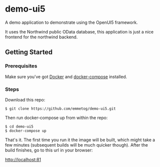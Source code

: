 # demo-ui5
A demo application to demonstrate using the OpenUI5 framework.

It uses the Northwind public OData database, this application is
just a nice frontend for the northwind backend.

## Getting Started

### Prerequisites

Make sure you've got [Docker](https://docs.docker.com/engine/installation/) 
and [docker-compose](https://docs.docker.com/compose/install/) installed.

### Steps

Download this repo:
```
$ git clone https://github.com/emmetog/demo-ui5.git
```

Then run docker-compose up from within the repo:
```
$ cd demo-ui5
$ docker-compose up
```

That's it. The first time you run it the image will be built, which 
might take a few minutes (subsequent builds will be much quicker though).
After the build finishes, go to this url in your browser:

[http://localhost:81](http://localhost:81)
